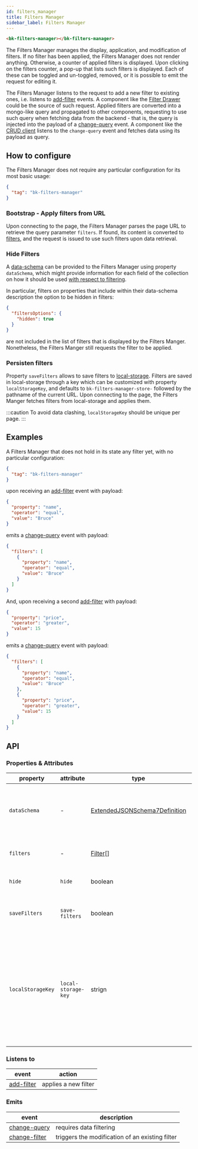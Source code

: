 ```yaml
---
id: filters_manager
title: Filters Manager
sidebar_label: Filters Manager
---
```

<!--
WARNING:
This file is automatically generated. Please edit the 'README' file of the corresponding component and run `yarn copy:docs`
-->

[local-storage]: https://developer.mozilla.org/en-US/docs/Web/API/Window/localStorage

[data-schema]: ../30_page_layout.md#data-schema
[filters-options]: ../30_page_layout.md#filters-options
[filters]: ../40_core_concepts.md#filters

[change-query]: ../70_events.md#change-query
[change-filter]: ../70_events.md#change-filter
[add-filter]: ../70_events.md#add-filter

[bk-crud-client]: ./100_crud_client.md
[bk-filter-drawer]: ./290_filter_drawer.md



```html
<bk-filters-manager></bk-filters-manager>
```
<!-- TODO add image -->


The Filters Manager manages the display, application, and modification of filters.
If no filter has been applied, the Filters Manager does not render anything.
Otherwise, a counter of applied filters is displayed. Upon clicking on the filters counter, a pop-up that lists such filters is displayed.
Each of these can be toggled and un-toggled, removed, or it is possible to emit the request for editing it.

The Filters Manager listens to the request to add a new filter to existing ones, i.e. listens to [add-filter] events.
A component like the [Filter Drawer][bk-filter-drawer] could be the source of such request.
Applied filters are converted into a mongo-like query and propagated to other components, requesting to use such query when fetching data from the backend - that is, the query is injected into the payload of a [change-query] event. A component like the [CRUD client][bk-crud-client] listens to the `change-query` event and fetches data using its payload as query.

## How to configure

The Filters Manager does not require any particular configuration for its most basic usage:

```json
{
  "tag": "bk-filters-manager"
}
```

### Bootstrap - Apply filters from URL

Upon connecting to the page, the Filters Manager parses the page URL to retrieve the query parameter `filters`.
If found, its content is converted to [filters], and the request is issued to use such filters upon data retrieval.

### Hide Filters

A [data-schema] can be provided to the Filters Manager using property `dataSchema`, which might provide information for each field of the collection on how it should be used [with respect to filtering][filters-options].

In particular, filters on properties that include within their data-schema description the option to be hidden in filters:

```json
{
  "filtersOptions": {
    "hidden": true
  }
}
```

are not included in the list of filters that is displayed by the Filters Manger. Nonetheless, the Filters Manger still requests the filter to be applied.

### Persisten filters

Property `saveFilters` allows to save filters to [local-storage].
Filters are saved in local-storage through a key which can be customized with property `localStorageKey`, and defaults to `bk-filters-manager-store-` followed by the pathname of the current URL.
Upon connecting to the page, the Filters Manger fetches filters from local-storage and applies them.

:::caution
To avoid data clashing, `localStorageKey` should be unique per page.
:::


## Examples

A Filters Manager that does not hold in its state any filter yet, with no particular configuration:
```json
{
  "tag": "bk-filters-manager"
}
```

upon receiving an [add-filter] event with payload:
```json
{
  "property": "name",
  "operator": "equal",
  "value": "Bruce"
}
```

emits a [change-query] event with payload:
```json
{
  "filters": [
    {
      "property": "name",
      "operator": "equal",
      "value": "Bruce"
    }
  ]
}
```

And, upon receiving a second [add-filter] with payload:
```json
{
  "property": "price",
  "operator": "greater",
  "value": 15
}
```

emits a [change-query] event with payload:
```json
{
  "filters": [
    {
      "property": "name",
      "operator": "equal",
      "value": "Bruce"
    },
    {
      "property": "price",
      "operator": "greater",
      "value": 15
    }
  ]
}
```

<!-- TODO add examples for bootstrap and persistent filters -->


## API

### Properties & Attributes


| property          | attribute           | type                                         | default                                 | description                                                                                                                                              |
| ----------------- | ------------------- | -------------------------------------------- | --------------------------------------- | -------------------------------------------------------------------------------------------------------------------------------------------------------- |
| `dataSchema`      | -                   | [ExtendedJSONSchema7Definition][data-schema] | -                                       | data-schema describing the fields of the collection to query                                                                                             |
| `filters`         | -                   | [Filter][filters][]                          | []                                      | List of currently applied filters                                                                                                                        |
| `hide`            | `hide`              | boolean                                      | false                                   | Hides the rendered component                                                                                                                             |
| `saveFilters`     | `save-filters`      | boolean                                      | false                                   | if true, filters are automatically saved to local storage                                                                                                |
| `localStorageKey` | `local-storage-key` | strign                                       | bk-filters-manager-storage-`{pathname}` | key used to identify filters saved in local-storage. Defaults to a string composed of 'bk-filters-manager-storage-' and the pathname of the current URL. |

### Listens to


| event        | action               |
| ------------ | -------------------- |
| [add-filter] | applies a new filter |

### Emits


| event           | description                                     |
| --------------- | ----------------------------------------------- |
| [change-query]  | requires data filtering                         |
| [change-filter] | triggers the modification of an existing filter |
